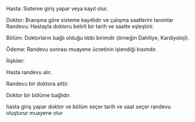 Hasta: Sisteme giriş yapar veya kayıt olur.

Doktor: Branşına göre sisteme kayıtlıdır ve çalışma saatlerini tanımlar
Randevu: Hastayla doktoru belirli bir tarih ve saatte eşleştirir.

Bölüm: Doktorların bağlı olduğu tıbbi birimdir (örneğin Dahiliye, Kardiyoloji).

Ödeme: Randevu sonrası muayene ücretinin işlendiği kısımdır.

İlişkiler:

Hasta randevu alır.

Randevu bir doktora aittir.

Doktor bir bölüme bağlıdır.



hasta giriş yapar doktor ve bölüm seçer tarih ve saat seçer randevu oluşturur
muayene olur 
